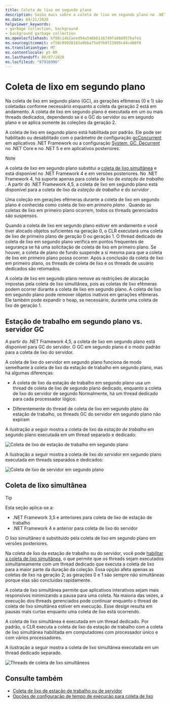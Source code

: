```yaml
---
title: Coleta de lixo em segundo plano
description: Saiba mais sobre a coleta de lixo em segundo plano no .NET e como ela difere na coleta de lixo da estação de trabalho e do servidor.
ms.date: 04/21/2020
helpviewer_keywords:
- garbage collection, background
- background garbage collection
ms.openlocfilehash: bf88c14b2aeed94a548b6116749fa8669576afe1
ms.sourcegitcommit: ef50c99928183a0bba75e07b9f22895cd4c480f8
ms.translationtype: MT
ms.contentlocale: pt-BR
ms.lasthandoff: 08/07/2020
ms.locfileid: "87916996"
---
```

# <a name="background-garbage-collection"></a>Coleta de lixo em segundo plano

Na coleta de lixo em segundo plano (GC), as gerações efêmeras (0 e 1) são coletadas conforme necessário enquanto a coleta da geração 2 está em andamento. A coleta de lixo em segundo plano é executada em um ou mais threads dedicados, dependendo se é o GC do servidor ou em segundo plano e se aplica somente às coleções da geração 2.

A coleta de lixo em segundo plano está habilitada por padrão. Ele pode ser habilitado ou desabilitado com o parâmetro de configuração [gcConcurrent](../../framework/configure-apps/file-schema/runtime/gcconcurrent-element.md) em aplicativos .NET Framework ou a configuração [System. GC. Decurrent](../../core/run-time-config/garbage-collector.md#background-gc) no .NET Core e no .NET 5 e em aplicativos posteriores.

> [!NOTE]
> A coleta de lixo em segundo plano substitui a [coleta de lixo simultânea](#concurrent-garbage-collection) e está disponível no .NET Framework 4 e em versões posteriores. No .NET Framework 4, há suporte apenas para coleta de lixo de *estação de trabalho* . A partir do .NET Framework 4,5, a coleta de lixo em segundo plano está disponível para a coleta de lixo da *estação de trabalho* e do *servidor* .

Uma coleção em gerações efêmeras durante a coleta de lixo em segundo plano é conhecida como coleta de lixo em *primeiro plano* . Quando as coletas de lixo em primeiro plano ocorrem, todos os threads gerenciados são suspensos.

Quando a coleta de lixo em segundo plano estiver em andamento e você tiver alocado objetos suficientes na geração 0, o CLR executará uma coleta de lixo de primeiro plano de geração 0 ou geração 1. O thread dedicado de coleta de lixo em segundo plano verifica em pontos frequentes de segurança se há uma solicitação de coleta de lixo em primeiro plano. Se houver, a coleta de plano de fundo suspende a si mesma para que a coleta de lixo em primeiro plano possa ocorrer. Após a conclusão da coleta de lixo em primeiro plano, os threads de coleta de lixo e os threads de usuário dedicados são retomados.

A coleta de lixo em segundo plano remove as restrições de alocação impostas pela coleta de lixo simultânea, pois as coletas de lixo efêmeras podem ocorrer durante a coleta de lixo em segundo plano. A coleta de lixo em segundo plano pode remover objetos inativos em gerações efêmeras. Ele também pode expandir o heap, se necessário, durante uma coleta de lixo de geração 1.

## <a name="background-workstation-vs-server-gc"></a>Estação de trabalho em segundo plano vs. servidor GC

A partir do .NET Framework 4,5, a coleta de lixo em segundo plano está disponível para GC do servidor. O GC em segundo plano é o modo padrão para a coleta de lixo do servidor.

A coleta de lixo do servidor em segundo plano funciona de modo semelhante à coleta de lixo da estação de trabalho em segundo plano, mas há algumas diferenças:

- A coleta de lixo da estação de trabalho em segundo plano usa um thread de coleta de lixo de segundo plano dedicado, enquanto a coleta de lixo do servidor de segundo Normalmente, há um thread dedicado para cada processador lógico.

- Diferentemente do thread de coleta de lixo em segundo plano da estação de trabalho, os threads GC do servidor em segundo plano não expiram

A ilustração a seguir mostra a coleta de lixo da *estação de trabalho* em segundo plano executada em um thread separado e dedicado:

![Coleta de lixo de estação de trabalho em segundo plano](media/fundamentals/background-workstation-garbage-collection.png)

A ilustração a seguir mostra a coleta de lixo *do servidor* em segundo plano executada em threads separados e dedicados:

![Coleta de lixo de servidor em segundo plano](media/fundamentals/background-server-garbage-collection.png)

## <a name="concurrent-garbage-collection"></a>Coleta de lixo simultânea

> [!TIP]
> Esta seção aplica-se a:
>
> - .NET Framework 3,5 e anteriores para coleta de lixo de estação de trabalho
> - .NET Framework 4 e anterior para coleta de lixo do servidor
>
> O lixo simultâneo é substituído pela coleta de lixo em segundo plano em versões posteriores.

Na coleta de lixo da estação de trabalho ou do servidor, você pode [habilitar a coleta de lixo simultânea](../../framework/configure-apps/file-schema/runtime/gcconcurrent-element.md), o que permite que os threads sejam executados simultaneamente com um thread dedicado que executa a coleta de lixo para a maior parte da duração da coleção. Essa opção afeta apenas as coletas de lixo na geração 2; as gerações 0 e 1 são sempre não simultâneas porque elas são concluídas rapidamente.

A coleta de lixo simultânea permite que aplicativos interativos sejam mais responsivos minimizando a pausa para uma coleta. Na maioria das vezes, a execução dos threads gerenciados pode continuar enquanto o thread de coleta de lixo simultânea estiver em execução. Esse design resulta em pausas mais curtas enquanto uma coleta de lixo está ocorrendo.

A coleta de lixo simultânea é executada em um thread dedicado. Por padrão, o CLR executa a coleta de lixo da estação de trabalho com a coleta de lixo simultânea habilitada em computadores com processador único e com vários processadores.

A ilustração a seguir mostra a coleta de lixo simultânea executada em um thread dedicado separado.

![Threads de coleta de lixo simultâneos](media/gc-concurrent.png)

## <a name="see-also"></a>Consulte também

- [Coleta de lixo de estação de trabalho ou de servidor](workstation-server-gc.md)
- [Opções de configuração de tempo de execução para coleta de lixo](../../core/run-time-config/garbage-collector.md)
